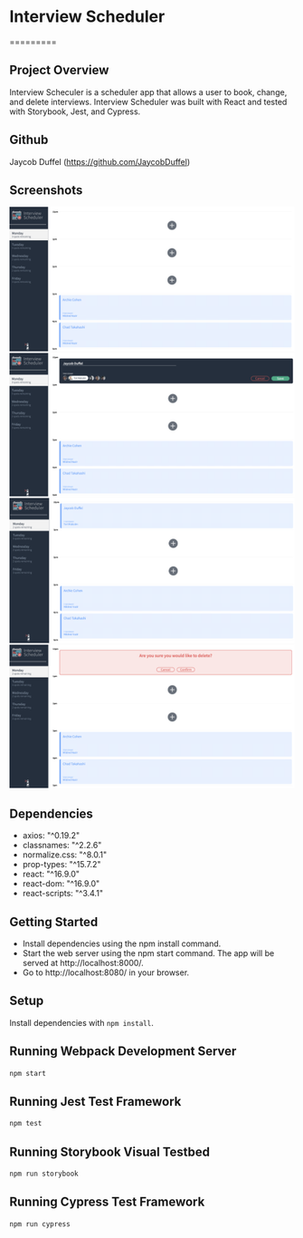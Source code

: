 

# Interview Scheduler
=========

## Project Overview
Interview Scheculer is a scheduler app that allows a user to book, change, and delete interviews. Interview Scheduler was built with React and tested with Storybook, Jest, and Cypress.


## Github

Jaycob Duffel (https://github.com/JaycobDuffel)

## Screenshots

!["root page"](https://github.com/JaycobDuffel/interview_scheduler/blob/master/docs/home_page.png?raw=true)
![Adding appointment](https://github.com/JaycobDuffel/interview_scheduler/blob/master/docs/add_new_appt.png?raw=true)
![Showing new appointment](https://github.com/JaycobDuffel/interview_scheduler/blob/master/docs/Added_new_appointment.png?raw=true)
!["deleting page"](https://github.com/JaycobDuffel/interview_scheduler/blob/master/docs/deleting.png?raw=true)

## Dependencies

   - axios: "^0.19.2"
   - classnames: "^2.2.6"
   - normalize.css: "^8.0.1"
   - prop-types: "^15.7.2"
   - react: "^16.9.0"
   - react-dom: "^16.9.0"
   - react-scripts: "^3.4.1"

## Getting Started
- Install dependencies using the npm install command.
- Start the web server using the npm start command. The app will be served at http://localhost:8000/.
- Go to http://localhost:8080/ in your browser.

## Setup

Install dependencies with `npm install`.

## Running Webpack Development Server

```sh
npm start
```

## Running Jest Test Framework

```sh
npm test
```

## Running Storybook Visual Testbed

```sh
npm run storybook
```
## Running Cypress Test Framework

```sh
npm run cypress
```
